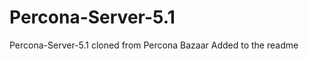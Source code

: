 Percona-Server-5.1
==================

Percona-Server-5.1 cloned from Percona Bazaar
Added to the readme
